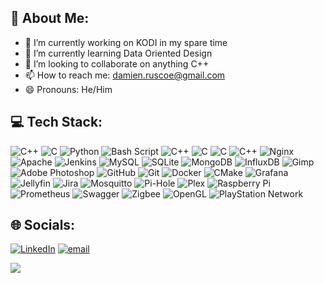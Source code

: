 ## 💫 About Me:

- 🔭 I’m currently working on KODI in my spare time
- 🌱 I’m currently learning Data Oriented Design
- 👯 I’m looking to collaborate on anything C++
- 📫 How to reach me: damien.ruscoe@gmail.com
- 😄 Pronouns: He/Him

## 💻 Tech Stack:
![C++](https://img.shields.io/badge/c++-%2300599C.svg?style=plastic&logo=c%2B%2B&logoColor=white) ![C](https://img.shields.io/badge/c-%2300599C.svg?style=plastic&logo=c&logoColor=white) ![Python](https://img.shields.io/badge/python-3670A0?style=plastic&logo=python&logoColor=ffdd54) ![Bash Script](https://img.shields.io/badge/bash_script-%23121011.svg?style=plastic&logo=gnu-bash&logoColor=white) ![C++](https://img.shields.io/badge/c++-%2300599C.svg?style=plastic&logo=c%2B%2B&logoColor=white) ![C](https://img.shields.io/badge/c-%2300599C.svg?style=plastic&logo=c&logoColor=white) ![C](https://img.shields.io/badge/c-%2300599C.svg?style=plastic&logo=c&logoColor=white) ![C++](https://img.shields.io/badge/c++-%2300599C.svg?style=plastic&logo=c%2B%2B&logoColor=white) ![Nginx](https://img.shields.io/badge/nginx-%23009639.svg?style=plastic&logo=nginx&logoColor=white) ![Apache](https://img.shields.io/badge/apache-%23D42029.svg?style=plastic&logo=apache&logoColor=white) ![Jenkins](https://img.shields.io/badge/jenkins-%232C5263.svg?style=plastic&logo=jenkins&logoColor=white) ![MySQL](https://img.shields.io/badge/mysql-4479A1.svg?style=plastic&logo=mysql&logoColor=white) ![SQLite](https://img.shields.io/badge/sqlite-%2307405e.svg?style=plastic&logo=sqlite&logoColor=white) ![MongoDB](https://img.shields.io/badge/MongoDB-%234ea94b.svg?style=plastic&logo=mongodb&logoColor=white) ![InfluxDB](https://img.shields.io/badge/InfluxDB-22ADF6?style=plastic&logo=InfluxDB&logoColor=white) ![Gimp](https://img.shields.io/badge/Gimp-657D8B?style=plastic&logo=gimp&logoColor=FFFFFF) ![Adobe Photoshop](https://img.shields.io/badge/adobe%20photoshop-%2331A8FF.svg?style=plastic&logo=adobe%20photoshop&logoColor=white) ![GitHub](https://img.shields.io/badge/github-%23121011.svg?style=plastic&logo=github&logoColor=white) ![Git](https://img.shields.io/badge/git-%23F05033.svg?style=plastic&logo=git&logoColor=white) ![Docker](https://img.shields.io/badge/docker-%230db7ed.svg?style=plastic&logo=docker&logoColor=white) ![CMake](https://img.shields.io/badge/CMake-%23008FBA.svg?style=plastic&logo=cmake&logoColor=white) ![Grafana](https://img.shields.io/badge/grafana-%23F46800.svg?style=plastic&logo=grafana&logoColor=white) ![Jellyfin](https://img.shields.io/badge/jellyfin-%23000B25.svg?style=plastic&logo=Jellyfin&logoColor=00A4DC) ![Jira](https://img.shields.io/badge/jira-%230A0FFF.svg?style=plastic&logo=jira&logoColor=white) ![Mosquitto](https://img.shields.io/badge/mosquitto-%233C5280.svg?style=plastic&logo=eclipsemosquitto&logoColor=white) ![Pi-Hole](https://img.shields.io/badge/pihole-%2396060C.svg?style=plastic&logo=pi-hole&logoColor=white) ![Plex](https://img.shields.io/badge/plex-%23E5A00D.svg?style=plastic&logo=plex&logoColor=white) ![Raspberry Pi](https://img.shields.io/badge/-Raspberry_Pi-C51A4A?style=plastic&logo=Raspberry-Pi) ![Prometheus](https://img.shields.io/badge/Prometheus-E6522C?style=plastic&logo=Prometheus&logoColor=white) ![Swagger](https://img.shields.io/badge/-Swagger-%23Clojure?style=plastic&logo=swagger&logoColor=white) ![Zigbee](https://img.shields.io/badge/zigbee-%23EB0443.svg?style=plastic&logo=zigbee&logoColor=white) ![OpenGL](https://img.shields.io/badge/OpenGL-white?logo=OpenGL&style=plastic) ![PlayStation Network](https://img.shields.io/badge/PSN-%230070D1.svg?style=plastic&logo=Playstation&logoColor=white)

## 🌐 Socials:
[![LinkedIn](https://img.shields.io/badge/LinkedIn-%230077B5.svg?logo=linkedin&logoColor=white)](https://linkedin.com/in/damien-ruscoe) [![email](https://img.shields.io/badge/Email-D14836?logo=gmail&logoColor=white)](mailto:damien.ruscoe@gmail.com) 

<!--
# 📊 GitHub Stats:
![](https://github-readme-stats.vercel.app/api?username=damienruscoe&theme=dark&hide_border=true&include_all_commits=true&count_private=true)<br/>
![](https://nirzak-streak-stats.vercel.app/?user=damienruscoe&theme=dark&hide_border=true)<br/>
![](https://github-readme-stats.vercel.app/api/top-langs/?username=damienruscoe&theme=dark&hide_border=true&include_all_commits=true&count_private=true&layout=compact)

## 🏆 GitHub Trophies
![](https://github-profile-trophy.vercel.app/?username=damienruscoe&theme=vue&no-frame=true&no-bg=true&margin-w=4)

### ✍️ Random Dev Quote
![](https://quotes-github-readme.vercel.app/api?type=horizontal&theme=dark)

### 🔝 Top Contributed Repo
![](https://github-contributor-stats.vercel.app/api?username=damienruscoe&limit=5&theme=dark&combine_all_yearly_contributions=true)

-->

[![](https://visitcount.itsvg.in/api?id=damienruscoe&icon=2&color=0)](https://visitcount.itsvg.in)

